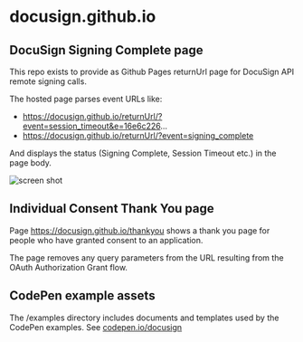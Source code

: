 # docusign.github.io

## DocuSign Signing Complete page

This repo exists to provide as Github Pages returnUrl page for DocuSign API remote signing calls.

The hosted page parses event URLs like:

- https://docusign.github.io/returnUrl/?event=session_timeout&e=16e6c226...
- https://docusign.github.io/returnUrl/?event=signing_complete

And displays the status (Signing Complete, Session Timeout etc.) in the page body.

![screen shot](https://github.com/docusign/docusign.github.io/blob/master/doc/docusign.github.io_screenshot.png?raw=true)

## Individual Consent Thank You page

Page https://docusign.github.io/thankyou shows a thank you page for
people who have granted consent to an application.

The page removes any query parameters from the URL resulting from the OAuth Authorization Grant flow.

## CodePen example assets
The /examples directory includes documents and templates used by the CodePen examples. 
See [codepen.io/docusign](https://codepen.io/docusign)
